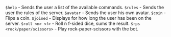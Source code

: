 `$help` - Sends the user a list of the available commands.
`$rules` - Sends the user the rules of the server.
`$avatar` - Sends the user his own avatar.
`$coin` - Flips a coin.
`$joined` - Displays for how long the user has been on the server.
`$roll <n> <f>` - Roll n f-sided dice, sums the result.
`$rps <rock/paper/scissors>` - Play rock-paper-scissors with the bot.
